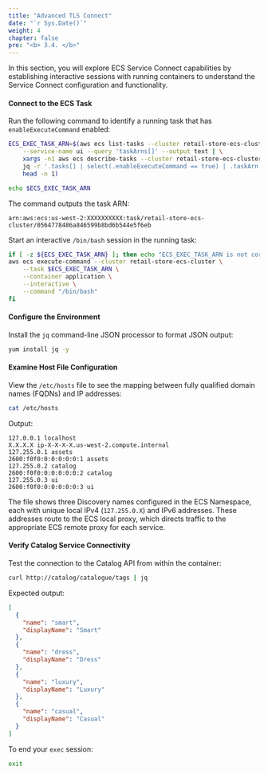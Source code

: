 ```yaml
---
title: "Advanced TLS Connect"
date: "`r Sys.Date()`"
weight: 4
chapter: false
pre: "<b> 3.4. </b>"
---
```


In this section, you will explore ECS Service Connect capabilities by establishing interactive sessions with running containers to understand the Service Connect configuration and functionality.

#### Connect to the ECS Task

Run the following command to identify a running task that has `enableExecuteCommand` enabled:

```bash
ECS_EXEC_TASK_ARN=$(aws ecs list-tasks --cluster retail-store-ecs-cluster \
    --service-name ui --query 'taskArns[]' --output text | \
    xargs -n1 aws ecs describe-tasks --cluster retail-store-ecs-cluster --tasks | \
    jq -r '.tasks[] | select(.enableExecuteCommand == true) | .taskArn' | \
    head -n 1)

echo $ECS_EXEC_TASK_ARN
```

The command outputs the task ARN:

```
arn:aws:ecs:us-west-2:XXXXXXXXXX:task/retail-store-ecs-cluster/0564778486a846599b8bd6b544e5f6eb
```

Start an interactive `/bin/bash` session in the running task:

```bash
if [ -z ${ECS_EXEC_TASK_ARN} ]; then echo "ECS_EXEC_TASK_ARN is not correctly configured!"; else
aws ecs execute-command --cluster retail-store-ecs-cluster \
    --task $ECS_EXEC_TASK_ARN \
    --container application \
    --interactive \
    --command "/bin/bash"
fi
```

#### Configure the Environment

Install the `jq` command-line JSON processor to format JSON output:

```bash
yum install jq -y
```

#### Examine Host File Configuration

View the `/etc/hosts` file to see the mapping between fully qualified domain names (FQDNs) and IP addresses:

```bash
cat /etc/hosts
```

Output:
```
127.0.0.1 localhost
X.X.X.X ip-X-X-X-X.us-west-2.compute.internal
127.255.0.1 assets
2600:f0f0:0:0:0:0:0:1 assets
127.255.0.2 catalog
2600:f0f0:0:0:0:0:0:2 catalog
127.255.0.3 ui
2600:f0f0:0:0:0:0:0:3 ui
```

The file shows three Discovery names configured in the ECS Namespace, each with unique local IPv4 (`127.255.0.X`) and IPv6 addresses. These addresses route to the ECS local proxy, which directs traffic to the appropriate ECS remote proxy for each service.

#### Verify Catalog Service Connectivity

Test the connection to the Catalog API from within the container:

```bash
curl http://catalog/catalogue/tags | jq
```

Expected output:
```json
[
  {
    "name": "smart",
    "displayName": "Smart"
  },
  {
    "name": "dress",
    "displayName": "Dress"
  },
  {
    "name": "luxury",
    "displayName": "Luxury"
  },
  {
    "name": "casual",
    "displayName": "Casual"
  }
]
```

To end your `exec` session:
```bash
exit
```